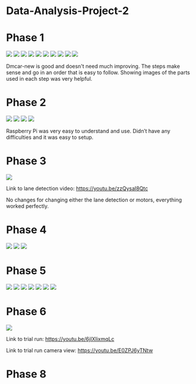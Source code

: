 # Data-Analysis-Project-2
# Phase 1
![](IMG-2826.jpg)
![](IMG-2827.jpg)
![](IMG-2828.jpg)
![](IMG-6362.jpg)
![](IMG-6363.jpg)
![](IMG-6364.jpg)
![](IMG-6369.jpg)
![](IMG-6370.jpg)
![](IMG-7483.jpg)
![](IMG_6371.jpg)

Dmcar-new is good and doesn't need much improving.  The steps make sense and go in an order that is easy to follow.  Showing images of the parts used in each step was very helpful.

# Phase 2
![](1.jpg)
![](2.jpg)
![](3.jpg)
![](4.jpg)

Raspberry Pi was very easy to understand and use.  Didn’t have any difficulties and it was easy to setup. 

# Phase 3
![](IMG_6624.jpg)

Link to lane detection video:
https://youtu.be/zzQysaI8Qtc

No changes for changing either the lane detection or motors, everything worked perfectly.

# Phase 4
![](IMG_6625.jpg)
![](IMG_6626.jpg)
![](IMG_6627.jpg)

# Phase 5
![](IMG_6633.jpg)
![](IMG_6634.jpg)
![](IMG_6628.jpg)
![](IMG_6629.jpg)
![](IMG_6630.jpg)
![](IMG_6631.jpg)
![](IMG_6632.jpg)

# Phase 6
![](IMG_6635.jpg)

Link to trial run:
https://youtu.be/6jIXIixmqLc

Link to trial run camera view:
https://youtu.be/E0ZPJ6yTNtw

# Phase 8
